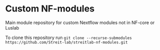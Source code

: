 # Custom NF-modules

Main module repository for custom Nextflow modules not in NF-core or Luslab

To clone this repository run `git clone --recurse-submodules https://github.com/Streit-lab/streitlab-nf-modules.git`
